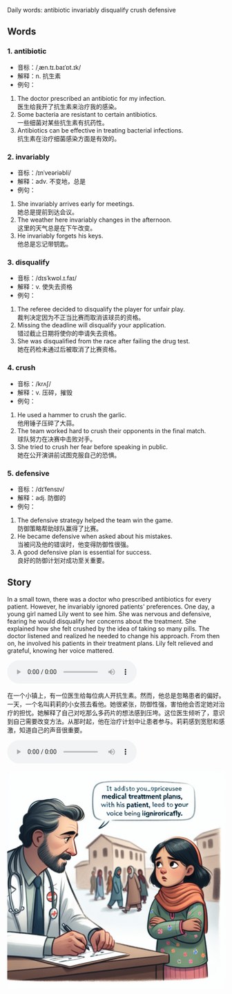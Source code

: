 Daily words: antibiotic invariably disqualify crush defensive

## Words
### 1. antibiotic
- 音标：/ˌæn.tɪ.baɪˈɒt.ɪk/ <span style="cursor: pointer;" onclick="document.getElementById('audio-player-1').play()"><i class="fas fa-volume-up"></i></span>
<audio id="audio-player-1" src="audios/words/antibiotic.mp3" style="display:none;"></audio>
- 解释：n. 抗生素
- 例句：
1. The doctor prescribed an antibiotic for my infection.  
医生给我开了抗生素来治疗我的感染。
2. Some bacteria are resistant to certain antibiotics.  
一些细菌对某些抗生素有抗药性。
3. Antibiotics can be effective in treating bacterial infections.  
抗生素在治疗细菌感染方面是有效的。

### 2. invariably
- 音标：/ɪnˈveəriəbli/ <span style="cursor: pointer;" onclick="document.getElementById('audio-player-2').play()"><i class="fas fa-volume-up"></i></span>
<audio id="audio-player-2" src="audios/words/invariably.mp3" style="display:none;"></audio>
- 解释：adv. 不变地，总是
- 例句：
1. She invariably arrives early for meetings.  
她总是提前到达会议。
2. The weather here invariably changes in the afternoon.  
这里的天气总是在下午改变。
3. He invariably forgets his keys.  
他总是忘记带钥匙。

### 3. disqualify
- 音标：/dɪsˈkwɒl.ɪ.faɪ/ <span style="cursor: pointer;" onclick="document.getElementById('audio-player-3').play()"><i class="fas fa-volume-up"></i></span>
<audio id="audio-player-3" src="audios/words/disqualify.mp3" style="display:none;"></audio>
- 解释：v. 使失去资格
- 例句：
1. The referee decided to disqualify the player for unfair play.  
裁判决定因为不正当比赛而取消该球员的资格。
2. Missing the deadline will disqualify your application.  
错过截止日期将使你的申请失去资格。
3. She was disqualified from the race after failing the drug test.  
她在药检未通过后被取消了比赛资格。

### 4. crush
- 音标：/krʌʃ/ <span style="cursor: pointer;" onclick="document.getElementById('audio-player-4').play()"><i class="fas fa-volume-up"></i></span>
<audio id="audio-player-4" src="audios/words/crush.mp3" style="display:none;"></audio>
- 解释：v. 压碎，摧毁
- 例句：
1. He used a hammer to crush the garlic.  
他用锤子压碎了大蒜。
2. The team worked hard to crush their opponents in the final match.  
球队努力在决赛中击败对手。
3. She tried to crush her fear before speaking in public.  
她在公开演讲前试图克服自己的恐惧。

### 5. defensive
- 音标：/dɪˈfensɪv/ <span style="cursor: pointer;" onclick="document.getElementById('audio-player-5').play()"><i class="fas fa-volume-up"></i></span>
<audio id="audio-player-5" src="audios/words/defensive.mp3" style="display:none;"></audio>
- 解释：adj. 防御的
- 例句：
1. The defensive strategy helped the team win the game.  
防御策略帮助球队赢得了比赛。
2. He became defensive when asked about his mistakes.  
当被问及他的错误时，他变得防御性很强。
3. A good defensive plan is essential for success.  
良好的防御计划对成功至关重要。

## Story
In a small town, there was a doctor who prescribed antibiotics for every patient. However, he invariably ignored patients' preferences. One day, a young girl named Lily went to see him. She was nervous and defensive, fearing he would disqualify her concerns about the treatment. She explained how she felt crushed by the idea of taking so many pills. The doctor listened and realized he needed to change his approach. From then on, he involved his patients in their treatment plans. Lily felt relieved and grateful, knowing her voice mattered.

<audio controls>
  <source src="./audios/story/2024-08-20-english.mp3" type="audio/mpeg">
  你的浏览器不支持音频元素。
</audio>
  

在一个小镇上，有一位医生给每位病人开抗生素。然而，他总是忽略患者的偏好。一天，一个名叫莉莉的小女孩去看他。她很紧张，防御性强，害怕他会否定她对治疗的担忧。她解释了自己对吃那么多药片的想法感到压垮。这位医生倾听了，意识到自己需要改变方法。从那时起，他在治疗计划中让患者参与。莉莉感到宽慰和感激，知道自己的声音很重要。

<audio controls>
  <source src="./audios/story/2024-08-20-chinese.mp3" type="audio/mpeg">
  你的浏览器不支持音频元素。
</audio>
  

![story](./images/2024-08-20.png)

